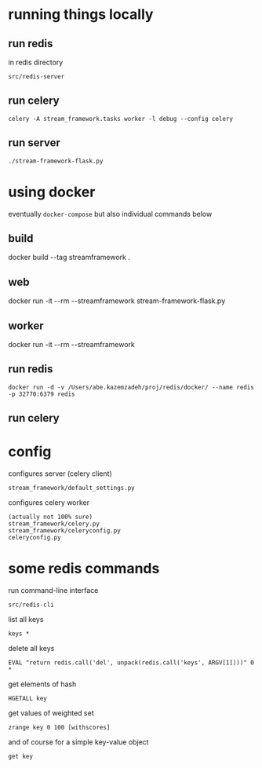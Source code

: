 # running things locally

## run redis

in redis directory
```
src/redis-server
```

## run celery

```
celery -A stream_framework.tasks worker -l debug --config celery
```

## run server

```
./stream-framework-flask.py
```


# using docker

eventually ```docker-compose``` but also individual commands below


## build
docker build --tag streamframework .

## web
docker run -it --rm --streamframework stream-framework-flask.py

## worker
docker run -it --rm --streamframework 

## run redis
```
docker run -d -v /Users/abe.kazemzadeh/proj/redis/docker/ --name redis -p 32770:6379 redis
```

## run celery

# config

configures server (celery client)
```
stream_framework/default_settings.py
```

configures celery worker
```
(actually not 100% sure)
stream_framework/celery.py
stream_framework/celeryconfig.py
celeryconfig.py
```




# some redis commands

run command-line interface
```
src/redis-cli
```


list all keys
```
keys *
```

delete all keys
```
EVAL "return redis.call('del', unpack(redis.call('keys', ARGV[1])))" 0 *
```

get elements of hash
```
HGETALL key
```

get values of weighted set
```
zrange key 0 100 [withscores]
```

and of course for a simple key-value object
```
get key
```


